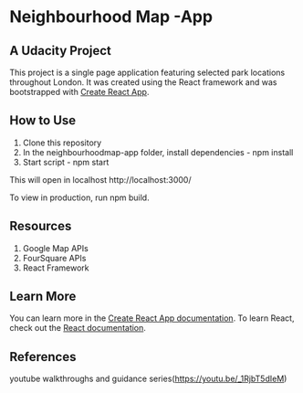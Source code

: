# Neighbourhood Map -App 
## A Udacity Project

This project is a single page application featuring selected park locations throughout London.
It was created using the React framework and was bootstrapped with [Create React App](https://github.com/facebookincubator/create-react-app).

## How to Use
  1. Clone this repository
  2. In the neighbourhoodmap-app folder, install dependencies - npm install
  3. Start script - npm start

  This will open in localhost http://localhost:3000/

  To view in production, run npm build.

## Resources

1. Google Map APIs
2. FourSquare APIs
3. React Framework

## Learn More

You can learn more in the [Create React App documentation](https://facebook.github.io/create-react-app/docs/getting-started).
To learn React, check out the [React documentation](https://reactjs.org/).

## References
youtube walkthroughs and guidance series(https://youtu.be/_1RjbT5dIeM)
